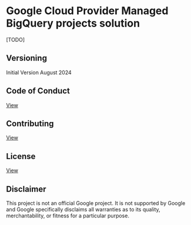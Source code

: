 # Google Cloud Provider Managed BigQuery projects solution

[TODO]

## Versioning

Initial Version August 2024

## Code of Conduct

[View](../docs/code-of-conduct.md)

## Contributing

[View](../docs/contributing.md)

## License

[View](../LICENSE)

## Disclaimer

This project is not an official Google project. It is not supported by
Google and Google specifically disclaims all warranties as to its quality,
merchantability, or fitness for a particular purpose.
